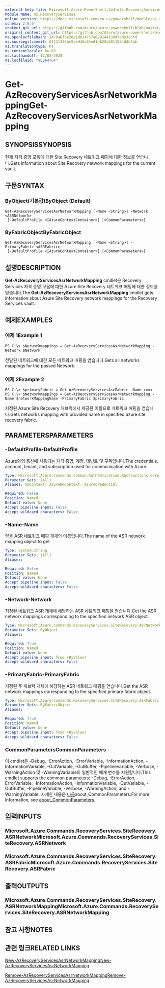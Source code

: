 ```yaml
---
external help file: Microsoft.Azure.PowerShell.Cmdlets.RecoveryServices.SiteRecovery.dll-Help.xml
Module Name: Az.RecoveryServices
online version: https://docs.microsoft.com/en-us/powershell/module/az.recoveryservices/get-azrecoveryservicesasrnetworkmapping
schema: 2.0.0
content_git_url: https://github.com/Azure/azure-powershell/blob/master/src/RecoveryServices/RecoveryServices/help/Get-AzRecoveryServicesAsrNetworkMapping.md
original_content_git_url: https://github.com/Azure/azure-powershell/blob/master/src/RecoveryServices/RecoveryServices/help/Get-AzRecoveryServicesAsrNetworkMapping.md
ms.openlocfilehash: 1478a6fbe28e1d014767a829144138d7ada3dcfd
ms.sourcegitcommit: 04221336bc9eed46c05ed1e828a6811534d4b4ab
ms.translationtype: MT
ms.contentlocale: ko-KR
ms.lasthandoff: 12/08/2020
ms.locfileid: "98364764"
---
```

# <span data-ttu-id="3883d-101">Get-AzRecoveryServicesAsrNetworkMapping</span><span class="sxs-lookup"><span data-stu-id="3883d-101">Get-AzRecoveryServicesAsrNetworkMapping</span></span>

## <span data-ttu-id="3883d-102">SYNOPSIS</span><span class="sxs-lookup"><span data-stu-id="3883d-102">SYNOPSIS</span></span>
<span data-ttu-id="3883d-103">현재 자격 증명 모음에 대한 Site Recovery 네트워크 매핑에 대한 정보를 얻습니다.</span><span class="sxs-lookup"><span data-stu-id="3883d-103">Gets information about Site Recovery network mappings for the current vault.</span></span>

## <span data-ttu-id="3883d-104">구문</span><span class="sxs-lookup"><span data-stu-id="3883d-104">SYNTAX</span></span>

### <span data-ttu-id="3883d-105">ByObject(기본값)</span><span class="sxs-lookup"><span data-stu-id="3883d-105">ByObject (Default)</span></span>
```
Get-AzRecoveryServicesAsrNetworkMapping [-Name <String>] -Network <ASRNetwork>
 [-DefaultProfile <IAzureContextContainer>] [<CommonParameters>]
```

### <span data-ttu-id="3883d-106">ByFabricObject</span><span class="sxs-lookup"><span data-stu-id="3883d-106">ByFabricObject</span></span>
```
Get-AzRecoveryServicesAsrNetworkMapping [-Name <String>] -PrimaryFabric <ASRFabric>
 [-DefaultProfile <IAzureContextContainer>] [<CommonParameters>]
```

## <span data-ttu-id="3883d-107">설명</span><span class="sxs-lookup"><span data-stu-id="3883d-107">DESCRIPTION</span></span>
<span data-ttu-id="3883d-108">**Get-AzRecoveryServicesAsrNetworkMapping** cmdlet은 Recovery Services 자격 증명 모음에 대한 Azure Site Recovery 네트워크 매핑에 대한 정보를 얻습니다.</span><span class="sxs-lookup"><span data-stu-id="3883d-108">The **Get-AzRecoveryServicesAsrNetworkMapping** cmdlet gets information about Azure Site Recovery network mappings for the Recovery Services vault.</span></span>

## <span data-ttu-id="3883d-109">예제</span><span class="sxs-lookup"><span data-stu-id="3883d-109">EXAMPLES</span></span>

### <span data-ttu-id="3883d-110">예제 1</span><span class="sxs-lookup"><span data-stu-id="3883d-110">Example 1</span></span>
```
PS C:\> $Networkmappings = Get-AzRecoveryServicesAsrNetworkMapping -Network $Network
```

<span data-ttu-id="3883d-111">전달된 네트워크에 대한 모든 네트워크 매핑을 얻습니다.</span><span class="sxs-lookup"><span data-stu-id="3883d-111">Gets all networks mappings for the passed Network.</span></span>

### <span data-ttu-id="3883d-112">예제 2</span><span class="sxs-lookup"><span data-stu-id="3883d-112">Example 2</span></span>
```
PS C:\> $primaryFabric = Get-AzRecoveryServicesAsrFabric -Name xxxx
PS C:\> $Networkmappings = Get-AzRecoveryServicesAsrNetworkMapping -Name $networkMappingName -PrimaryFabric $primaryFabric
```

<span data-ttu-id="3883d-113">지정된 Azure Site Recovery 패브릭에서 제공된 이름으로 네트워크 매핑을 얻습니다.</span><span class="sxs-lookup"><span data-stu-id="3883d-113">Gets networks mapping with provided name in specified azure site recovery fabric.</span></span>

## <span data-ttu-id="3883d-114">PARAMETERS</span><span class="sxs-lookup"><span data-stu-id="3883d-114">PARAMETERS</span></span>

### <span data-ttu-id="3883d-115">-DefaultProfile</span><span class="sxs-lookup"><span data-stu-id="3883d-115">-DefaultProfile</span></span>
<span data-ttu-id="3883d-116">Azure와의 통신에 사용되는 자격 증명, 계정, 테넌트 및 구독입니다.</span><span class="sxs-lookup"><span data-stu-id="3883d-116">The credentials, account, tenant, and subscription used for communication with Azure.</span></span>


```yaml
Type: Microsoft.Azure.Commands.Common.Authentication.Abstractions.Core.IAzureContextContainer
Parameter Sets: (All)
Aliases: AzContext, AzureRmContext, AzureCredential

Required: False
Position: Named
Default value: None
Accept pipeline input: False
Accept wildcard characters: False
```

### <span data-ttu-id="3883d-117">-Name</span><span class="sxs-lookup"><span data-stu-id="3883d-117">-Name</span></span>
<span data-ttu-id="3883d-118">얻을 ASR 네트워크 매핑 개체의 이름입니다.</span><span class="sxs-lookup"><span data-stu-id="3883d-118">The name of the ASR network mapping object to get.</span></span>

```yaml
Type: System.String
Parameter Sets: (All)
Aliases:

Required: False
Position: Named
Default value: None
Accept pipeline input: False
Accept wildcard characters: False
```

### <span data-ttu-id="3883d-119">-Network</span><span class="sxs-lookup"><span data-stu-id="3883d-119">-Network</span></span>
<span data-ttu-id="3883d-120">지정된 네트워크 ASR 개체에 해당하는 ASR 네트워크 매핑을 얻습니다.</span><span class="sxs-lookup"><span data-stu-id="3883d-120">Get the ASR network mappings corresponding to the specified network ASR object.</span></span>

```yaml
Type: Microsoft.Azure.Commands.RecoveryServices.SiteRecovery.ASRNetwork
Parameter Sets: ByObject
Aliases:

Required: True
Position: Named
Default value: None
Accept pipeline input: True (ByValue)
Accept wildcard characters: False
```

### <span data-ttu-id="3883d-121">-PrimaryFabric</span><span class="sxs-lookup"><span data-stu-id="3883d-121">-PrimaryFabric</span></span>
<span data-ttu-id="3883d-122">지정된 주 패브릭 개체에 해당하는 ASR 네트워크 매핑을 얻습니다.</span><span class="sxs-lookup"><span data-stu-id="3883d-122">Get the ASR network mappings corresponding to the specified primary fabric object.</span></span>

```yaml
Type: Microsoft.Azure.Commands.RecoveryServices.SiteRecovery.ASRFabric
Parameter Sets: ByFabricObject
Aliases:

Required: True
Position: Named
Default value: None
Accept pipeline input: True (ByValue)
Accept wildcard characters: False
```

### <span data-ttu-id="3883d-123">CommonParameters</span><span class="sxs-lookup"><span data-stu-id="3883d-123">CommonParameters</span></span>
<span data-ttu-id="3883d-124">이 cmdlet은 -Debug, -ErrorAction, -ErrorVariable, -InformationAction, -InformationVariable, -OutVariable, -OutBuffer, -PipelineVariable, -Verbose, -WarningAction 및 -WarningVariable의 일반적인 매개 변수를 지원합니다.</span><span class="sxs-lookup"><span data-stu-id="3883d-124">This cmdlet supports the common parameters: -Debug, -ErrorAction, -ErrorVariable, -InformationAction, -InformationVariable, -OutVariable, -OutBuffer, -PipelineVariable, -Verbose, -WarningAction, and -WarningVariable.</span></span> <span data-ttu-id="3883d-125">자세한 내용은 [다음](http://go.microsoft.com/fwlink/?LinkID=113216)about_CommonParameters.</span><span class="sxs-lookup"><span data-stu-id="3883d-125">For more information, see [about_CommonParameters](http://go.microsoft.com/fwlink/?LinkID=113216).</span></span>

## <span data-ttu-id="3883d-126">입력</span><span class="sxs-lookup"><span data-stu-id="3883d-126">INPUTS</span></span>

### <span data-ttu-id="3883d-127">Microsoft.Azure.Commands.RecoveryServices.SiteRecovery.ASRNetwork</span><span class="sxs-lookup"><span data-stu-id="3883d-127">Microsoft.Azure.Commands.RecoveryServices.SiteRecovery.ASRNetwork</span></span>

### <span data-ttu-id="3883d-128">Microsoft.Azure.Commands.RecoveryServices.SiteRecovery.ASRFabric</span><span class="sxs-lookup"><span data-stu-id="3883d-128">Microsoft.Azure.Commands.RecoveryServices.SiteRecovery.ASRFabric</span></span>

## <span data-ttu-id="3883d-129">출력</span><span class="sxs-lookup"><span data-stu-id="3883d-129">OUTPUTS</span></span>

### <span data-ttu-id="3883d-130">Microsoft.Azure.Commands.RecoveryServices.SiteRecovery.ASRNetworkMapping</span><span class="sxs-lookup"><span data-stu-id="3883d-130">Microsoft.Azure.Commands.RecoveryServices.SiteRecovery.ASRNetworkMapping</span></span>

## <span data-ttu-id="3883d-131">참고 사항</span><span class="sxs-lookup"><span data-stu-id="3883d-131">NOTES</span></span>

## <span data-ttu-id="3883d-132">관련 링크</span><span class="sxs-lookup"><span data-stu-id="3883d-132">RELATED LINKS</span></span>

[<span data-ttu-id="3883d-133">New-AzRecoveryServicesAsrNetworkMapping</span><span class="sxs-lookup"><span data-stu-id="3883d-133">New-AzRecoveryServicesAsrNetworkMapping</span></span>](./New-AzRecoveryServicesAsrNetworkMapping.md)

[<span data-ttu-id="3883d-134">Remove-AzRecoveryServicesAsrNetworkMapping</span><span class="sxs-lookup"><span data-stu-id="3883d-134">Remove-AzRecoveryServicesAsrNetworkMapping</span></span>](./Remove-AzRecoveryServicesAsrNetworkMapping.md)
